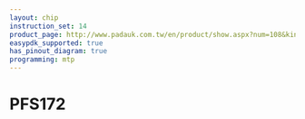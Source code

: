 ```yaml
---
layout: chip
instruction_set: 14
product_page: http://www.padauk.com.tw/en/product/show.aspx?num=108&kind=42
easypdk_supported: true
has_pinout_diagram: true
programming: mtp
---
```


# PFS172
